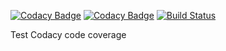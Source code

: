 [![Codacy Badge](https://api.codacy.com/project/badge/Grade/137578d9ec764a5b825d3373efd018b7)](https://www.codacy.com/app/ChiarilloMassimo/codacy?utm_source=github.com&amp;utm_medium=referral&amp;utm_content=ChiarilloMassimo/codacy&amp;utm_campaign=Badge_Grade)
[![Codacy Badge](https://api.codacy.com/project/badge/Coverage/137578d9ec764a5b825d3373efd018b7)](https://www.codacy.com/app/ChiarilloMassimo/codacy?utm_source=github.com&utm_medium=referral&utm_content=ChiarilloMassimo/codacy&utm_campaign=Badge_Coverage)
[![Build Status](https://travis-ci.org/ChiarilloMassimo/codacy.svg?branch=master)](https://travis-ci.org/ChiarilloMassimo/codacy)

Test Codacy code coverage
